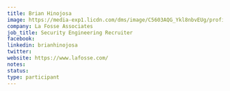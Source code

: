 ```yaml
---
title: Brian Hinojosa
image: https://media-exp1.licdn.com/dms/image/C5603AQG_Ykl8nbvEUg/profile-displayphoto-shrink_400_400/0/1589362625864?e=1651104000&v=beta&t=iQWrhlQ_KTDPL8DgmIlryjAVMVByWBCVC_La-4IY3y8
company: La Fosse Associates
job_title: Security Engineering Recruiter
facebook:
linkedin: brianhinojosa
twitter:
website: https://www.lafosse.com/
notes:
status: 
type: participant
---
```

